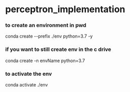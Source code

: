 # perceptron_implementation

### to create an environment in pwd
conda create --prefix ./env python=3.7 -y

### if you want to still create env in the c drive
conda create -n envName python=3.7

### to activate the env
conda activate ./env